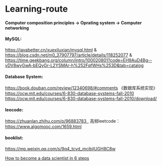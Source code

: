 # Learning-route

#### Computer composition principles -> Oprating system -> Computer networking

#### MySQL:
https://javabetter.cn/xuexiluxian/mysql.html & 
https://blog.csdn.net/m0_37907797/article/details/118252077 & 
https://time.geekbang.org/column/intro/100020801?code=EH9AuD4Bg--vDV8wyGwA-bEQyGr-L2YSMAr-h%252FqfWHs%253D&tab=catalog

#### Database System:
https://book.douban.com/review/12340698/#comments
《数据库系统实现》
https://ocw.mit.edu/courses/6-830-database-systems-fall-2010
https://ocw.mit.edu/courses/6-830-database-systems-fall-2010/download/

#### leecode:
https://zhuanlan.zhihu.com/p/96883783  
高频leetcode：https://www.algomooc.com/1659.html

#### booklist:
https://mp.weixin.qq.com/s/9q4_tcvd_mcibjlUGH8C8w

[How to become a data scientist in 6 steps](https://www.edx.org/become/how-to-become-a-data-scientist)






